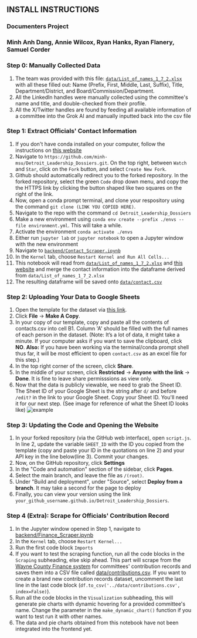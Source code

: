## INSTALL INSTRUCTIONS

### Documenters Project

### Minh Anh Dang, Annie Wilcox, Ryan Hanks, Ryan Flanery, Samuel Corder

### Step 0: Manually Collected Data
1. The team was provided with this file: [```data/List_of_names_1_7_2.xlsx```](data/List_of_names_1_7_2.xlsx) with all these filled out: Name (Prefix, First, Middle, Last, Suffix), Title, Department/District, and Board/Commission/Department.
2. All the LinkedIn handles were manually collected using the committee's name and title, and double-checked from their profile.
3. All the X/Twitter handles are found by feeding all available information of a committee into the Grok AI and manually inputted back into the csv file

### Step 1: Extract Officials' Contact Information

1. If you don't have conda installed on your computer, follow the instructions on [this website](https://conda-forge.org/download/)
3. Navigate to ```https://github.com/minh-msu/Detroit_Leadership_Dossiers.git```. On the top right, between `Watch` and `Star`, click on the `Fork` button, and select `Create New Fork`.
4. Github should automatically redirect you to the forked repository. In the forked repository, select the green `Code` drop down menu, and copy the the HTTPS link by clicking the button shaped like two squares on the right of the link.
5. Now, open a conda prompt terminal, and clone your respository using the command `git clone (LINK YOU COPIED HERE)`.
6. Navigate to the repo with the command ```cd Detroit_Leadership_Dossiers```
7. Make a new environment using ```conda env create --prefix ./envs --file environment.yml```. This will take a while. 
8. Activate the environment ```conda activate ./envs```
9. Either run ```jupyter lab``` or ```jupyter notebook``` to open a Jupyter window with the new environment
10. Navigate to [```backend/Contact_Scraper.ipynb```](backend/Contact_Scraper.ipynb)
11. In the ```Kernel``` tab, choose ```Restart Kernel and Run All Cells...```
12. This notebook will read from [```data/List_of_names_1_7_2.xlsx```](data/List_of_names_1_7_2.xlsx) and [this website](https://publish.smartsheet.com/9def816c9e6a4a4395d2903039bf714d) and merge the contact information into the dataframe derived from ```data/List_of_names_1_7_2.xlsx```
13. The resulting dataframe will be saved onto [```data/contact.csv```](data/contact.csv)

### Step 2: Uploading Your Data to Google Sheets

1. Open the template for the dataset via [this link](https://docs.google.com/spreadsheets/d/1fpZTeWiMM9DN0RpZIrkl2MfY1Y7QcUBkwlxJSRlRGQQ/edit?gid=0#gid=0).
2. Click **File** &rarr; **Make A Copy**.
3. In your copy of our template, copy and paste all the contents of contacts.csv into cell B1. Column 'A' should be filled with the full names of each person in the dataset. (Note: It’s a lot of data, it might take a minute. If your computer asks if you want to save the clipboard, click **NO**. **Also:** If you have been working via the terminal/conda prompt shell thus far, it will be most efficient to open `contact.csv` as an excel file for this step.)
4. In the top right corner of the screen, click **Share**.
5. In the middle of your screen, click **Restricted** &rarr; **Anyone with the link** &rarr; **Done**. It is fine to leave share permisssions as view only.
6. Now that the data is publicly viewable, we need to grab the Sheet ID. The Sheet ID of your Google Sheet is the string after ```d/``` and before ```/edit?``` in the link to your Google Sheet. Copy your Sheet ID. You'll need it for our next step. (See image for reference of what the Sheet ID looks like) ![example](https://github.com/user-attachments/assets/271791e0-268d-4f5d-8847-ce645b16faa4) 

### Step 3: Updating the Code and Opening the Website

1. In your forked repository (via the GitHub web interface), open ```script.js```. In line 2, update the variable `SHEET_ID` with the ID you copied from the template (copy and paste your ID in the quotations on line 2) and your API key in the line below(line 3). Commit your changes.
2. Now, on the GitHub repository, click **Settings**
3. In the "Code and automation" section of the sidebar, click **Pages**.
4. Select the main branch, and leave the file as `/(root)`. 
5. Under "Build and deployment", under "Source", select **Deploy from a branch**. It may take a second for the page to deploy
6. Finally, you can view your version using the link `your_github_username.github.io/Detroit_Leadership_Dossiers`.

### Step 4 (Extra): Scrape for Officials' Contribution Record
1. In the Jupyter window opened in Step 1, navigate to [backend/Finance_Scraper.ipynb](backend/Finance_Scraper.ipynb)
2. In the ```Kernel``` tab, choose ```Restart Kernel...```
3. Run the first code block ```Imports```
4. If you want to test the scraping function, run all the code blocks in the ```Scraping``` subheading, else skip ahead. This part will scrape from the [Wayne County Finance system](https://wccampaignfinance.com/Public/ReceiptsList) for committees' contribution records and saves them into a CSV file called [data/contributions.csv](../data/contributions.csv). If you want to create a brand new contribution records dataset, uncomment the last line in the last code block (```df.to_csv('../data/contributions.csv', index=False)```).
5. Run all the code blocks in the ```Visualization``` subheading, this will generate pie charts with dynamic hovering for a provided committee's name. Change the parameter in the ```make_dynamic_chart()``` function if you want to test run it with other names. 
6. The data and pie charts obtained from this notebook have not been integrated into the frontend yet.
